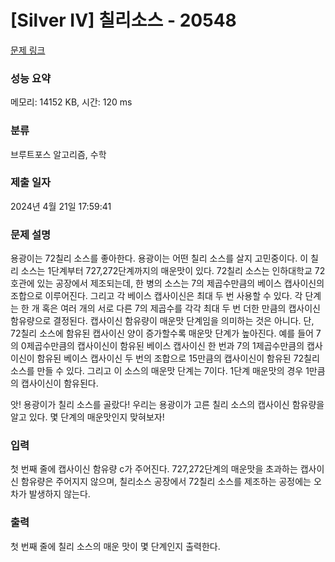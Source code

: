 # [Silver IV] 칠리소스 - 20548 

[문제 링크](https://www.acmicpc.net/problem/20548) 

### 성능 요약

메모리: 14152 KB, 시간: 120 ms

### 분류

브루트포스 알고리즘, 수학

### 제출 일자

2024년 4월 21일 17:59:41

### 문제 설명

<p>용광이는 72칠리 소스를 좋아한다. 용광이는 어떤 칠리 소스를 살지 고민중이다. 이 칠리 소스는 1단계부터 727,272단계까지의 매운맛이 있다. 72칠리 소스는 인하대학교 72호관에 있는 공장에서 제조되는데, 한 병의 소스는 7의 제곱수만큼의 베이스 캡사이신의 조합으로 이루어진다. 그리고 각 베이스 캡사이신은 최대 두 번 사용할 수 있다. 각 단계는 한 개 혹은 여러 개의 서로 다른 7의 제곱수를 각각 최대 두 번 더한 만큼의 캡사이신 함유량으로 결정된다. 캡사이신 함유량이 매운맛 단계임을 의미하는 것은 아니다. 단, 72칠리 소스에 함유된 캡사이신 양이 증가할수록 매운맛 단계가 높아진다. 예를 들어 7의 0제곱수만큼의 캡사이신이 함유된 베이스 캡사이신 한 번과 7의 1제곱수만큼의 캡사이신이 함유된 베이스 캡사이신 두 번의 조합으로 15만큼의 캡사이신이 함유된 72칠리 소스를 만들 수 있다. 그리고 이 소스의 매운맛 단계는 7이다. 1단계 매운맛의 경우 1만큼의 캡사이신이 함유된다.</p>

<p> </p>

<p>앗! 용광이가 칠리 소스를 골랐다! 우리는 용광이가 고른 칠리 소스의 캡사이신 함유량을 알고 있다. 몇 단계의 매운맛인지 맞혀보자!</p>

### 입력 

 <p>첫 번째 줄에 캡사이신 함유량 c가 주어진다. 727,272단계의 매운맛을 초과하는 캡사이신 함유량은 주어지지 않으며, 칠리소스 공장에서 72칠리 소스를 제조하는 공정에는 오차가 발생하지 않는다.</p>

### 출력 

 <p>첫 번째 줄에 칠리 소스의 매운 맛이 몇 단계인지 출력한다.</p>

